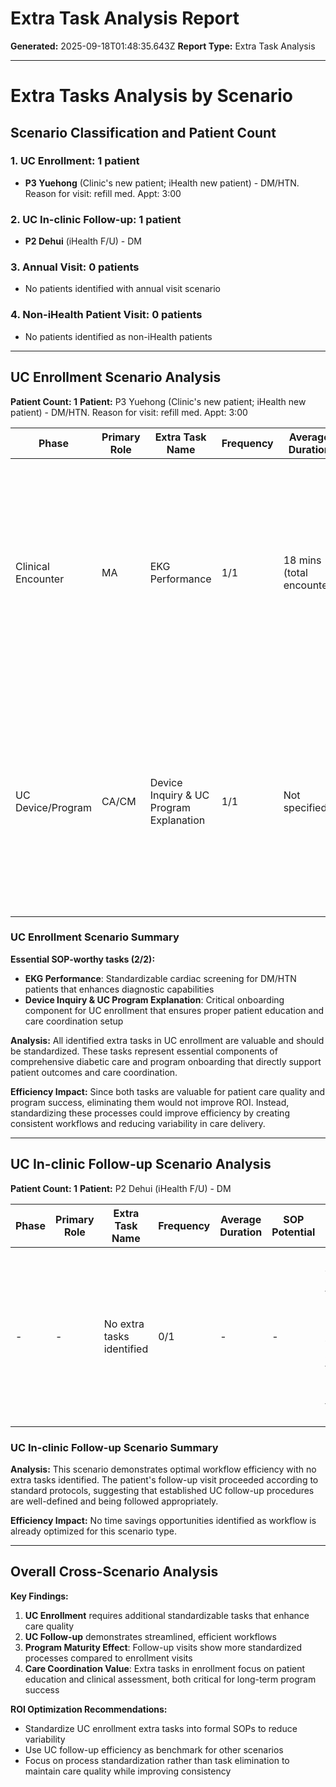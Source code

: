 # Extra Task Analysis Report

**Generated:** 2025-09-18T01:48:35.643Z
**Report Type:** Extra Task Analysis

---

# Extra Tasks Analysis by Scenario

## Scenario Classification and Patient Count

### 1. UC Enrollment: 1 patient
- **P3 Yuehong** (Clinic's new patient; iHealth new patient) - DM/HTN. Reason for visit: refill med. Appt: 3:00

### 2. UC In-clinic Follow-up: 1 patient  
- **P2 Dehui** (iHealth F/U) - DM

### 3. Annual Visit: 0 patients
- No patients identified with annual visit scenario

### 4. Non-iHealth Patient Visit: 0 patients
- No patients identified as non-iHealth patients

---

## UC Enrollment Scenario Analysis

**Patient Count: 1**
**Patient:** P3 Yuehong (Clinic's new patient; iHealth new patient) - DM/HTN. Reason for visit: refill med. Appt: 3:00

| Phase | Primary Role | Extra Task Name | Frequency | Average Duration | SOP Potential | Patient Cases |
|-------|--------------|----------------|-----------|------------------|---------------|---------------|
| Clinical Encounter | MA | EKG Performance | 1/1 | 18 mins (total encounter) | Yes | P3 Yuehong: EKG performed during comprehensive vital signs collection for new DM/HTN patient during medication refill visit, conducted alongside standard vitals, medication reconciliation, and social history gathering |
| UC Device/Program | CA/CM | Device Inquiry & UC Program Explanation | 1/1 | Not specified | Yes | P3 Yuehong: CA/CM inquired about home monitoring devices and explained UC diabetes management program as part of new patient onboarding process for DM/HTN patient seeking medication refills |

### UC Enrollment Scenario Summary

**Essential SOP-worthy tasks (2/2):**
- **EKG Performance**: Standardizable cardiac screening for DM/HTN patients that enhances diagnostic capabilities
- **Device Inquiry & UC Program Explanation**: Critical onboarding component for UC enrollment that ensures proper patient education and care coordination setup

**Analysis:** All identified extra tasks in UC enrollment are valuable and should be standardized. These tasks represent essential components of comprehensive diabetic care and program onboarding that directly support patient outcomes and care coordination.

**Efficiency Impact:** Since both tasks are valuable for patient care quality and program success, eliminating them would not improve ROI. Instead, standardizing these processes could improve efficiency by creating consistent workflows and reducing variability in care delivery.

---

## UC In-clinic Follow-up Scenario Analysis

**Patient Count: 1**
**Patient:** P2 Dehui (iHealth F/U) - DM

| Phase | Primary Role | Extra Task Name | Frequency | Average Duration | SOP Potential | Patient Cases |
|-------|--------------|----------------|-----------|------------------|---------------|---------------|
| - | - | No extra tasks identified | 0/1 | - | - | P2 Dehui: All activities followed standard SOP procedures with no additional tasks beyond routine follow-up care |

### UC In-clinic Follow-up Scenario Summary

**Analysis:** This scenario demonstrates optimal workflow efficiency with no extra tasks identified. The patient's follow-up visit proceeded according to standard protocols, suggesting that established UC follow-up procedures are well-defined and being followed appropriately.

**Efficiency Impact:** No time savings opportunities identified as workflow is already optimized for this scenario type.

---

## Overall Cross-Scenario Analysis

**Key Findings:**
1. **UC Enrollment** requires additional standardizable tasks that enhance care quality
2. **UC Follow-up** demonstrates streamlined, efficient workflows  
3. **Program Maturity Effect**: Follow-up visits show more standardized processes compared to enrollment visits
4. **Care Coordination Value**: Extra tasks in enrollment focus on patient education and clinical assessment, both critical for long-term program success

**ROI Optimization Recommendations:**
- Standardize UC enrollment extra tasks into formal SOPs to reduce variability
- Use UC follow-up efficiency as benchmark for other scenarios
- Focus on process standardization rather than task elimination to maintain care quality while improving consistency